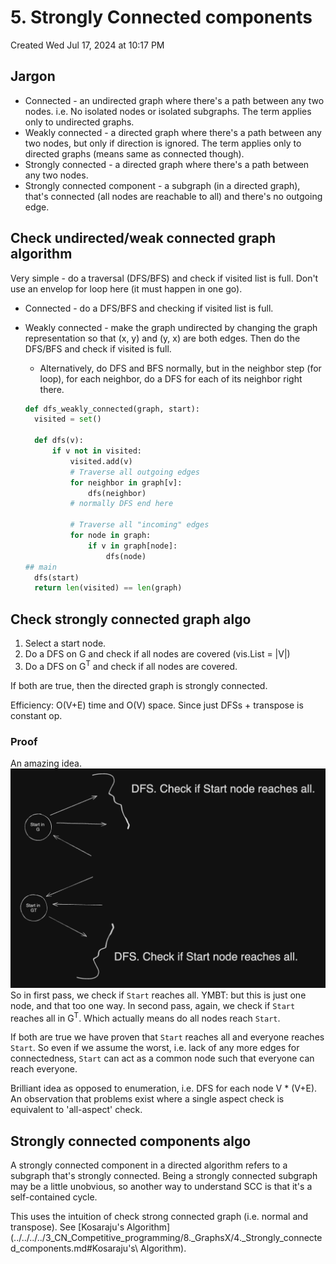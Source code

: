 # 5. Strongly Connected components
Created Wed Jul 17, 2024 at 10:17 PM

## Jargon

- Connected - an undirected graph where there's a path between any two nodes. i.e. No isolated nodes or isolated subgraphs. The term applies only to undirected graphs.
- Weakly connected - a directed graph where there's a path between any two nodes, but only if direction is ignored. The term applies only to directed graphs (means same as connected though).
- Strongly connected - a directed graph where there's a path between any two nodes.
- Strongly connected component - a subgraph (in a directed graph), that's connected (all nodes are reachable to all) and there's no outgoing edge.

## Check undirected/weak connected graph algorithm
Very simple - do a traversal (DFS/BFS) and check if visited list is full. Don't use an envelop for loop here (it must happen in one go).

- Connected - do a DFS/BFS and checking if visited list is full.
- Weakly connected - make the graph undirected by changing the graph representation so that (x, y) and (y, x) are both edges. Then do the DFS/BFS and check if visited is full.
	- Alternatively, do DFS and BFS normally, but in the neighbor step (for loop), for each neighbor, do a DFS for each of its neighbor right there.

  ```py
  def dfs_weakly_connected(graph, start):
    visited = set()

    def dfs(v):
        if v not in visited:
            visited.add(v)
            # Traverse all outgoing edges
            for neighbor in graph[v]:
                dfs(neighbor)
            # normally DFS end here

            # Traverse all "incoming" edges
            for node in graph:
                if v in graph[node]:
                    dfs(node)
  ## main
    dfs(start)
    return len(visited) == len(graph)
  ```


## Check strongly connected graph algo
1. Select a start node.
2. Do a DFS on G and check if all nodes are covered (vis.List = |V|)
3. Do a DFS on G<sup>T</sup> and check if all nodes are covered.

If both are true, then the directed graph is strongly connected.

Efficiency: O(V+E) time and O(V) space. Since just DFSs + transpose is constant op.
### Proof
An amazing idea.
![](../../../../../../assets/5-Strongly-Connected-components-image-1-1a642cda.png)
So in first pass, we check if `Start` reaches all. YMBT: but this is just one node, and that too one way.
In second pass, again, we check if `Start` reaches all in G<sup>T</sup>. Which actually means do all nodes reach `Start`.

If both are true we have proven that `Start` reaches all and everyone reaches `Start`. So even if we assume the worst, i.e. lack of any more edges for connectedness, `Start` can act as a common node such that everyone can reach everyone.

Brilliant idea as opposed to enumeration, i.e. DFS for each node V \* (V+E).
An observation that problems exist where a single aspect check is equivalent to 'all-aspect' check.

## Strongly connected components algo
A strongly connected component in a directed algorithm refers to a subgraph that's strongly connected.
Being a strongly connected subgraph may be a little unobvious, so another way to understand SCC is that it's a self-contained cycle.

This uses the intuition of check strong connected graph (i.e. normal and transpose).
See [Kosaraju's Algorithm](../../../../3_CN_Competitive_programming/8._GraphsX/4._Strongly_connected_components.md#Kosaraju's\ Algorithm).

